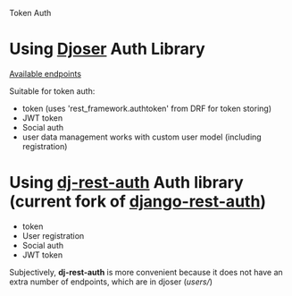 Token Auth

# Using [Djoser](https://github.com/sunscrapers/djoser) Auth Library

[Available endpoints](https://djoser.readthedocs.io/en/latest/getting_started.html)

Suitable for token auth: 
 - token (uses  'rest_framework.authtoken' from DRF for token storing)
 - JWT token
 - Social auth 
 - user data management works with custom user model (including registration) 

# Using [dj-rest-auth](https://github.com/jazzband/dj-rest-auth) Auth library (current fork of [django-rest-auth](https://github.com/Tivix/django-rest-auth))

- token
- User registration
- Social auth
- JWT token

Subjectively, **dj-rest-auth** is more convenient because it does not have an extra number of endpoints, which are in djoser (*users/*)